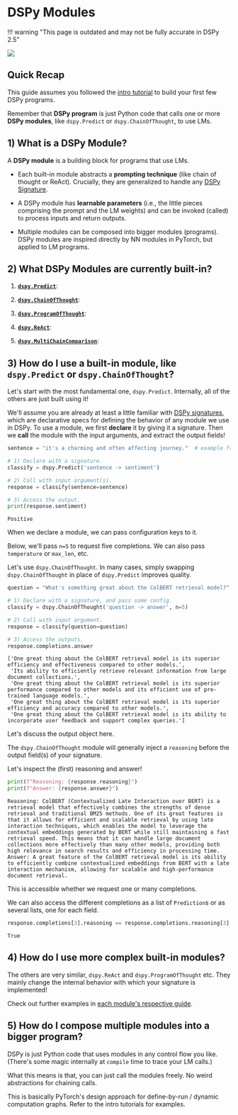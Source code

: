 # DSPy Modules

!!! warning "This page is outdated and may not be fully accurate in DSPy 2.5"


[<img align="center" src="https://colab.research.google.com/assets/colab-badge.svg" />](https://colab.research.google.com/github/stanfordnlp/dspy/blob/main/docs/guides/modules.ipynb)

## Quick Recap

This guide assumes you followed the [intro tutorial](https://colab.research.google.com/github/stanfordnlp/dspy/blob/main/intro.ipynb) to build your first few DSPy programs.

Remember that **DSPy program** is just Python code that calls one or more **DSPy modules**, like `dspy.Predict` or `dspy.ChainOfThought`, to use LMs.

## 1) What is a DSPy Module?

A **DSPy module** is a building block for programs that use LMs.

- Each built-in module abstracts a **prompting technique** (like chain of thought or ReAct). Crucially, they are generalized to handle any [DSPy Signature](/building-blocks/2-signatures).

- A DSPy module has **learnable parameters** (i.e., the little pieces comprising the prompt and the LM weights) and can be invoked (called) to process inputs and return outputs.

- Multiple modules can be composed into bigger modules (programs). DSPy modules are inspired directly by NN modules in PyTorch, but applied to LM programs.

## 2) What DSPy Modules are currently built-in?

1. **[`dspy.Predict`](/deep-dive/modules/predict)**:

2. **[`dspy.ChainOfThought`](/deep-dive/modules/chain-of-thought)**: 

3. **[`dspy.ProgramOfThought`](/deep-dive/modules/program-of-thought)**:

4. **[`dspy.ReAct`](/deep-dive/modules/ReAct)**:

5. **[`dspy.MultiChainComparison`](/deep-dive/modules/multi-chain-comparison)**:

## 3) How do I use a built-in module, like `dspy.Predict` or `dspy.ChainOfThought`?

Let's start with the most fundamental one, `dspy.Predict`. Internally, all of the others are just built using it!

We'll assume you are already at least a little familiar with [DSPy signatures](/building-blocks/2-signatures), which are declarative specs for defining the behavior of any module we use in DSPy.
To use a module, we first **declare** it by giving it a signature. Then we **call** the module with the input arguments, and extract the output fields!


```python
sentence = "it's a charming and often affecting journey."  # example from the SST-2 dataset.

# 1) Declare with a signature.
classify = dspy.Predict('sentence -> sentiment')

# 2) Call with input argument(s). 
response = classify(sentence=sentence)

# 3) Access the output.
print(response.sentiment)
```

```text
Positive
```
    

When we declare a module, we can pass configuration keys to it.

Below, we'll pass `n=5` to request five completions. We can also pass `temperature` or `max_len`, etc.

Let's use `dspy.ChainOfThought`. In many cases, simply swapping `dspy.ChainOfThought` in place of `dspy.Predict` improves quality.


```python
question = "What's something great about the ColBERT retrieval model?"

# 1) Declare with a signature, and pass some config.
classify = dspy.ChainOfThought('question -> answer', n=5)

# 2) Call with input argument.
response = classify(question=question)

# 3) Access the outputs.
response.completions.answer
```

```text
['One great thing about the ColBERT retrieval model is its superior efficiency and effectiveness compared to other models.',
 'Its ability to efficiently retrieve relevant information from large document collections.',
 'One great thing about the ColBERT retrieval model is its superior performance compared to other models and its efficient use of pre-trained language models.',
 'One great thing about the ColBERT retrieval model is its superior efficiency and accuracy compared to other models.',
 'One great thing about the ColBERT retrieval model is its ability to incorporate user feedback and support complex queries.']
```


Let's discuss the output object here.

The `dspy.ChainOfThought` module will generally inject a `reasoning` before the output field(s) of your signature.

Let's inspect the (first) reasoning and answer!


```python
print(f"Reasoning: {response.reasoning}")
print(f"Answer: {response.answer}")
```

    Reasoning: ColBERT (Contextualized Late Interaction over BERT) is a retrieval model that effectively combines the strengths of dense retrieval and traditional BM25 methods. One of its great features is that it allows for efficient and scalable retrieval by using late interaction techniques, which enables the model to leverage the contextual embeddings generated by BERT while still maintaining a fast retrieval speed. This means that it can handle large document collections more effectively than many other models, providing both high relevance in search results and efficiency in processing time.
    Answer: A great feature of the ColBERT retrieval model is its ability to efficiently combine contextualized embeddings from BERT with a late interaction mechanism, allowing for scalable and high-performance document retrieval.

    

This is accessible whether we request one or many completions.

We can also access the different completions as a list of `Prediction`s or as several lists, one for each field.


```python
response.completions[3].reasoning == response.completions.reasoning[3]
```

```text
True
```

## 4) How do I use more complex built-in modules?

The others are very similar, `dspy.ReAct` and `dspy.ProgramOfThought` etc. They mainly change the internal behavior with which your signature is implemented!

Check out further examples in [each module's respective guide]().

## 5) How do I compose multiple modules into a bigger program?

DSPy is just Python code that uses modules in any control flow you like. (There's some magic internally at `compile` time to trace your LM calls.)

What this means is that, you can just call the modules freely. No weird abstractions for chaining calls.

This is basically PyTorch's design approach for define-by-run / dynamic computation graphs. Refer to the intro tutorials for examples.
